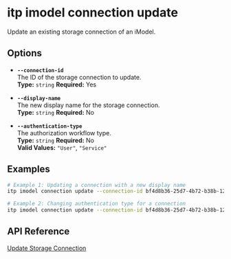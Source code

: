 # itp imodel connection update

Update an existing storage connection of an iModel.

## Options

- **`--connection-id`**  
  The ID of the storage connection to update.  
  **Type:** `string` **Required:** Yes

- **`--display-name`**  
  The new display name for the storage connection.  
  **Type:** `string` **Required:** No

- **`--authentication-type`**  
  The authorization workflow type.  
  **Type:** `string` **Required:** No  
  **Valid Values:** `"User"`, `"Service"`

## Examples

```bash
# Example 1: Updating a connection with a new display name
itp imodel connection update --connection-id bf4d8b36-25d7-4b72-b38b-12c1f0325f42 --display-name "Updated Project Files"

# Example 2: Changing authentication type for a connection
itp imodel connection update --connection-id bf4d8b36-25d7-4b72-b38b-12c1f0325f42 --authentication-type Service
```

## API Reference

[Update Storage Connection](https://developer.bentley.com/apis/synchronization/operations/update-storage-connection/)
